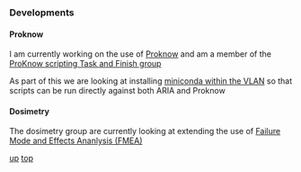 ### Developments

#### Proknow
I am currently working on the use of [Proknow](proknow/README.md) and am a member of the [ProKnow scripting Task and Finish group](https://github.com/nhs-proknow)

As part of this we are looking at installing [miniconda within the VLAN](proknow/conda_in_the_vlan.md) so that scripts can be run directly against both ARIA and Proknow

#### Dosimetry
The dosimetry group are currently looking at extending the use of [Failure Mode and Effects Ananlysis (FMEA)](./FMEA/README.md) 


[up](README.md)
[top](../README.md)
